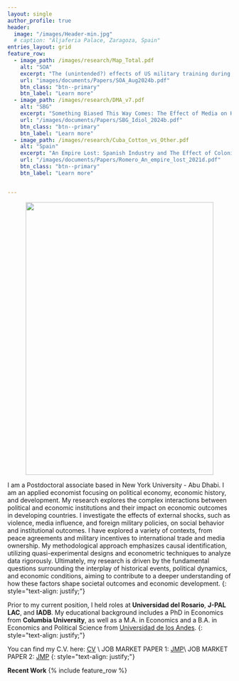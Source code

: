 ```yaml
---
layout: single
author_profile: true
header:
  image: "/images/Header-min.jpg"
  # caption: "Aljaferia Palace, Zaragoza, Spain"
entries_layout: grid
feature_row:
  - image_path: /images/research/Map_Total.pdf
    alt: "SOA"
    excerpt: "The (unintended?) effects of US military training during the Cold War in Latin-America"
    url: "images/documents/Papers/SOA_Aug2024b.pdf"
    btn_class: "btn--primary"
    btn_label: "Learn more"   
  - image_path: /images/research/DMA_v7.pdf
    alt: "SBG"
    excerpt: "Something Biased This Way Comes: The Effect of Media on House Elections in the US"
    url: "/images/documents/Papers/SBG_Idiol_2024b.pdf"
    btn_class: "btn--primary"
    btn_label: "Learn more"       
  - image_path: /images/research/Cuba_Cotton_vs_Other.pdf
    alt: "Spain"
    excerpt: "An Empire Lost: Spanish Industry and The Effect of Colonial Markets on Peripheral  Innovation"
    url: "/images/documents/Papers/Romero_An_empire_lost_2021d.pdf"
    btn_class: "btn--primary"
    btn_label: "Learn more"   


---
```


<p align="center">
<img src="{{ site.url}}{{site.baseurl}}/images/TA.jpg" width="421.5" height="612" alt="">
</p>

I am a Postdoctoral associate based in New York University - Abu Dhabi. I am an applied economist focusing on political economy, economic history, and development. My research explores the complex interactions between political and economic institutions and their impact on economic outcomes in developing countries. I investigate the effects of external shocks, such as violence, media influence, and foreign military policies, on social behavior and institutional outcomes. I have explored a variety of contexts, from peace agreements and military incentives to international trade and media ownership. My methodological approach emphasizes causal identification, utilizing quasi-experimental designs and econometric techniques to analyze data rigorously. Ultimately, my research is driven by the fundamental questions surrounding the interplay of historical events, political dynamics, and economic conditions, aiming to contribute to a deeper understanding of how these factors shape societal outcomes and economic development.
{: style="text-align: justify;"}

Prior to my current position, I held roles at **Universidad del Rosario**, **J-PAL LAC**, and **IADB**. My educational background includes a PhD in Economics from **Columbia University**, as well as a M.A. in Economics and a B.A. in Economics and Political Science from [Universidad de los Andes](https://uniandes.edu.co/).
{: style="text-align: justify;"}

You can find my C.V. here: [CV](/images/documents/CV/Romero_cv.pdf) \\
JOB MARKET PAPER 1: [JMP](/images/documents/Papers/SOA_Aug2024b.pdf)\\
JOB MARKET PAPER 2: [JMP](/images/documents/Papers/SBG_Idiol_2024b.pdf)
{: style="text-align: justify;"}

**Recent Work**
{% include feature_row %}
